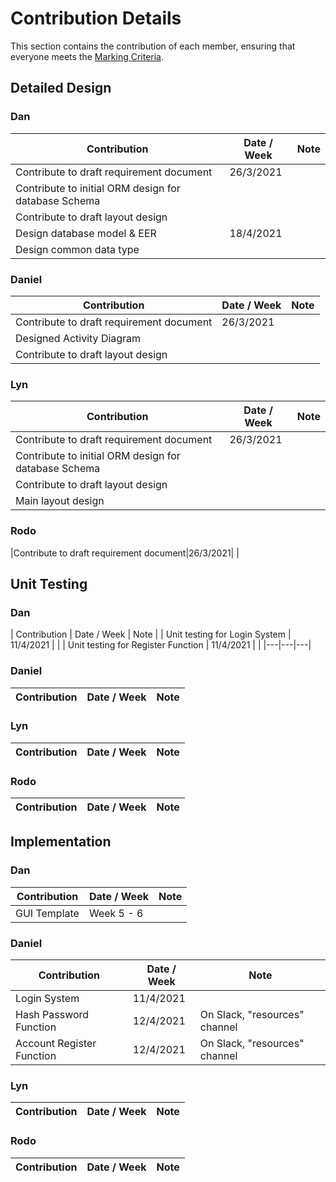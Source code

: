 # Contribution Details 
This section contains the contribution of each member, ensuring that everyone meets the [Marking Criteria](https://blackboard.qut.edu.au/bbcswebdav/pid-9209104-dt-content-rid-38013729_1/courses/CAB302_21se1/Marking%20Criteria%20%28CRA%29_%20Electronic%20Asset%20Trading%20Platform.pdf).

## Detailed Design
### Dan
| Contribution | Date / Week | Note |
|---|---|---|
|Contribute to draft requirement document|26/3/2021| |
|Contribute to initial ORM design for database Schema| | |
|Contribute to draft layout design| | |
|Design database model & EER| 18/4/2021 | |
|Design common data type| | |

### Daniel
| Contribution | Date / Week | Note |
|---|---|---|
|Contribute to draft requirement document|26/3/2021| |
|Designed Activity Diagram| | |
|Contribute to draft layout design| | |

### Lyn
| Contribution | Date / Week | Note |
|---|---|---|
|Contribute to draft requirement document|26/3/2021| |
|Contribute to initial ORM design for database Schema| | |
|Contribute to draft layout design| | |
|Main layout design| | |

### Rodo
|Contribute to draft requirement document|26/3/2021| |

## Unit Testing
### Dan
| Contribution | Date / Week | Note |
| Unit testing for Login System | 11/4/2021 | |
| Unit testing for Register Function | 11/4/2021 | |
|---|---|---|

### Daniel
| Contribution | Date / Week | Note |
|---|---|---|

### Lyn
| Contribution | Date / Week | Note |
|---|---|---|

### Rodo
| Contribution | Date / Week | Note |
|---|---|---|

## Implementation
### Dan
| Contribution | Date / Week | Note |
|---|---|---|
|GUI Template| Week 5 - 6 | |


### Daniel
| Contribution | Date / Week | Note |
|---|---|---|
|Login System| 11/4/2021 | |
|Hash Password Function| 12/4/2021 | On Slack, "resources" channel|
|Account Register Function| 12/4/2021 | On Slack, "resources" channel|

### Lyn
| Contribution | Date / Week | Note |
|---|---|---|

### Rodo
| Contribution | Date / Week | Note |
|---|---|---|

